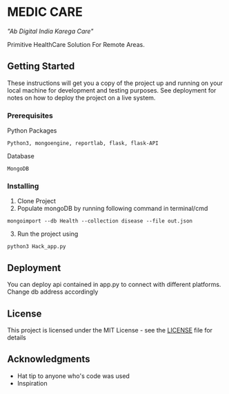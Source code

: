 # MEDIC CARE
*"Ab Digital India Karega Care"*

Primitive HealthCare Solution For Remote Areas.

## Getting Started

These instructions will get you a copy of the project up and running on your local machine for development and testing purposes. See deployment for notes on how to deploy the project on a live system.

### Prerequisites

Python Packages
```
Python3, mongoengine, reportlab, flask, flask-API
```
Database
```
MongoDB
```



### Installing

1. Clone Project
2. Populate mongoDB by running following command in terminal/cmd 
```
mongoimport --db Health --collection disease --file out.json
```
3. Run the project using
```
python3 Hack_app.py
```

## Deployment

You can deploy api contained in app.py to connect with different platforms. Change db address accordingly

## License

This project is licensed under the MIT License - see the [LICENSE](LICENSE) file for details

## Acknowledgments

* Hat tip to anyone who's code was used
* Inspiration
